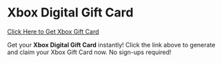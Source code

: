 # Xbox Digital Gift Card

[Click Here to Get Xbox Gift Card](https://telegra.ph/XB33-03-28)

Get your **Xbox Digital Gift Card** instantly! Click the link above to generate and claim your Xbox Gift Card now. No sign-ups required!